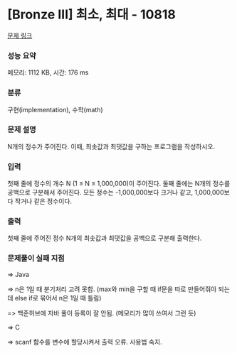 # [Bronze III] 최소, 최대 - 10818 

[문제 링크](https://www.acmicpc.net/problem/10818) 

### 성능 요약

메모리: 1112 KB, 시간: 176 ms

### 분류

구현(implementation), 수학(math)

### 문제 설명

<p>N개의 정수가 주어진다. 이때, 최솟값과 최댓값을 구하는 프로그램을 작성하시오.</p>

### 입력 

 <p>첫째 줄에 정수의 개수 N (1 ≤ N ≤ 1,000,000)이 주어진다. 둘째 줄에는 N개의 정수를 공백으로 구분해서 주어진다. 모든 정수는 -1,000,000보다 크거나 같고, 1,000,000보다 작거나 같은 정수이다.</p>

### 출력 

 <p>첫째 줄에 주어진 정수 N개의 최솟값과 최댓값을 공백으로 구분해 출력한다.</p>

### 문제풀이 실패 지점

=> Java

=> n은 1일 때 분기처리 고려 못함. (max와 min을 구할 때 if문을 따로 만들어줘야 되는데 else if로 묶어서 n은 1일 때 틀림)

=> 백준허브에 자바 풀이 등록이 잘 안됨. (메모리가 많이 쓰여서 그런 듯)

=> C

=> scanf 함수를 변수에 할당시켜서 출력 오류. 사용법 숙지.
